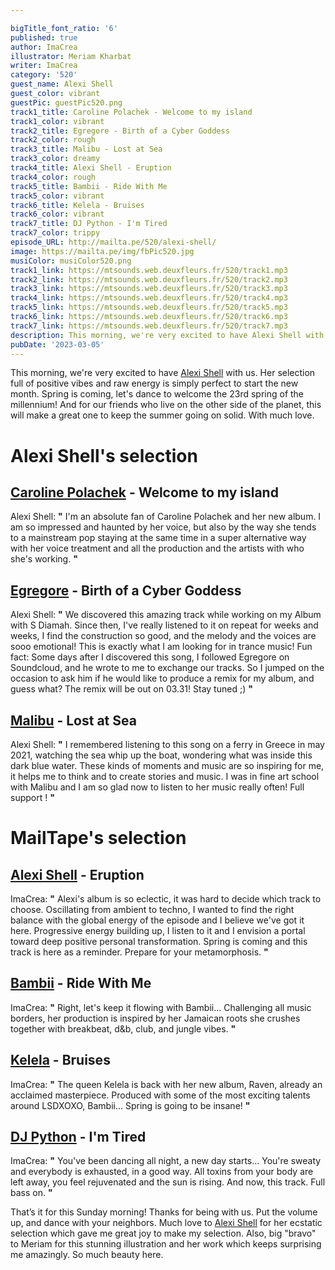 ```yaml
---

bigTitle_font_ratio: '6'
published: true
author: ImaCrea
illustrator: Meriam Kharbat
writer: ImaCrea
category: '520'
guest_name: Alexi Shell
guest_color: vibrant
guestPic: guestPic520.png
track1_title: Caroline Polachek - Welcome to my island
track1_color: vibrant
track2_title: Egregore - Birth of a Cyber Goddess
track2_color: rough
track3_title: Malibu - Lost at Sea
track3_color: dreamy
track4_title: Alexi Shell - Eruption
track4_color: rough
track5_title: Bambii - Ride With Me
track5_color: vibrant
track6_title: Kelela - Bruises
track6_color: vibrant
track7_title: DJ Python - I'm Tired
track7_color: trippy
episode_URL: http://mailta.pe/520/alexi-shell/
image: https://mailta.pe/img/fbPic520.jpg
musiColor: musiColor520.png
track1_link: https://mtsounds.web.deuxfleurs.fr/520/track1.mp3
track2_link: https://mtsounds.web.deuxfleurs.fr/520/track2.mp3
track3_link: https://mtsounds.web.deuxfleurs.fr/520/track3.mp3
track4_link: https://mtsounds.web.deuxfleurs.fr/520/track4.mp3
track5_link: https://mtsounds.web.deuxfleurs.fr/520/track5.mp3
track6_link: https://mtsounds.web.deuxfleurs.fr/520/track6.mp3
track7_link: https://mtsounds.web.deuxfleurs.fr/520/track7.mp3
description: This morning, we're very excited to have Alexi Shell with us. Her selection full of positive vibes and raw energy is simply perfect to start the new month. Spring is coming, let's dance to welcome the 23rd spring of the millennium! And for our friends who live on the other side of the planet, this will make a great one to keep the summer going on solid. With much love.
pubDate: '2023-03-05'
---
```

This morning, we're very excited to have [Alexi Shell](https://alexishell.bandcamp.com/album/sirens) with us. Her selection full of positive vibes and raw energy is simply perfect to start the new month. Spring is coming, let's dance to welcome the 23rd spring of the millennium! And for our friends who live on the other side of the planet, this will make a great one to keep the summer going on solid. With much love.

# Alexi Shell's selection

## [Caroline Polachek](https://carolinepolachek.bandcamp.com/album/desire-i-want-to-turn-into-you) - Welcome to my island

Alexi Shell: **"** I'm an absolute fan of Caroline Polachek and her new album. I am so impressed and haunted by her voice, but also by the way she tends to a mainstream pop staying at the same time in a super alternative way with her voice treatment and all the production and the artists with who she's working. **"** 


## [Egregore](https://egregore.bandcamp.com/) - Birth of a Cyber Goddess

Alexi Shell: **"** We discovered this amazing track while working on my Album with S Diamah. Since then, I've really listened to it on repeat for weeks and weeks, I find the construction so good, and the melody and the voices are sooo emotional! This is exactly what I am looking for in trance music! Fun fact: Some days after I discovered this song, I followed Egregore on Soundcloud, and he wrote to me to exchange our tracks. So I jumped on the occasion to ask him if he would like to produce a remix for my album, and guess what? The remix will be out on 03.31! Stay tuned ;) **"** 

## [Malibu](https://mmmmalibu.bandcamp.com/album/one-life-2) - Lost at Sea

Alexi Shell: **"** I remembered listening to this song on a ferry in Greece in may 2021, watching the sea whip up the boat, wondering what was inside this dark blue water. These kinds of moments and music are so inspiring for me, it helps me to think and to create stories and music. I was in fine art school with Malibu and I am so glad now to listen to her music really often! Full support ! **"** 

# MailTape's selection

## [Alexi Shell](https://alexishell.bandcamp.com/album/sirens) - Eruption

ImaCrea: **"** Alexi's album is so eclectic, it was hard to decide which track to choose. Oscillating from ambient to techno, I wanted to find the right balance with the global energy of the episode and I believe we've got it here. Progressive energy building up, I listen to it and I envision a portal toward deep positive personal transformation. Spring is coming and this track is here as a reminder. Prepare for your metamorphosis. **"** 

## [Bambii](https://bambiibambii.bandcamp.com/track/ride-with-me) - Ride With Me

ImaCrea: **"** Right, let's keep it flowing with Bambii... Challenging all music borders, her production is inspired by her Jamaican roots she crushes together with breakbeat, d&b, club, and jungle vibes. **"** 

## [Kelela](https://kelela.bandcamp.com/album/raven) - Bruises

ImaCrea: **"** The queen Kelela is back with her new album, Raven, already an acclaimed masterpiece. Produced with some of the most exciting talents around LSDXOXO, Bambii... Spring is going to be insane! **"** 


## [DJ Python](https://worldwideunlimited.bandcamp.com/album/esplit-ep) - I'm Tired

ImaCrea: **"** You've been dancing all night, a new day starts... You're sweaty and everybody is exhausted, in a good way. All toxins from your body are left away, you feel rejuvenated and the sun is rising. And now, this track. Full bass on. **"** 

That’s it for this Sunday morning! Thanks for being with us. Put the volume up, and dance with your neighbors. Much love to [Alexi Shell](https://alexishell.bandcamp.com/album/sirens) for her ecstatic selection which gave me great joy to make my selection. Also, big "bravo" to Meriam for this stunning illustration and her work which keeps surprising me amazingly. So much beauty here.
